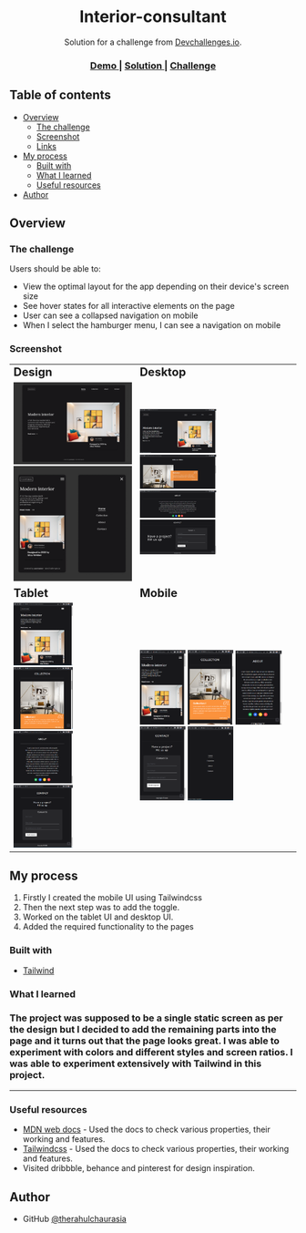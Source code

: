 <h1 align="center">Interior-consultant</h1>

<div align="center">
   Solution for a challenge from  <a href="http://devchallenges.io" target="_blank">Devchallenges.io</a>.
</div>

<div align="center">
  <h3>
    <a href="https://dc-interior-consultant.netlify.app/">
      Demo
    </a>
    <span> | </span>
    <a href="https://github.com/therahulchaurasia/interior-consultant-dc">
      Solution
    </a>
    <span> | </span>
    <a href="https://devchallenges.io/challenges/Jymh2b2FyebRTUljkNcb">
      Challenge
    </a>
  </h3>
</div>

## Table of contents

- [Overview](#overview)
  - [The challenge](#the-challenge)
  - [Screenshot](#screenshot)
  - [Links](#links)
- [My process](#my-process)
  - [Built with](#built-with)
  - [What I learned](#what-i-learned)
  - [Useful resources](#useful-resources)
- [Author](#author)

## Overview

### The challenge

Users should be able to:

- View the optimal layout for the app depending on their device's screen size
- See hover states for all interactive elements on the page
- User can see a collapsed navigation on mobile
- When I select the hamburger menu, I can see a navigation on mobile

### Screenshot

<table>
 <tr>
    <td><b style="font-size:20px">Design</b></td>
    <td><b style="font-size:20px">Desktop</b></td>    
 </tr>
 <tr>
    <td>
		<img src="./public/images/screenshots/desktop-design.png" alt="Preview" width="100%">
		<img src="./public/images/screenshots/mobile-design.png" alt="Preview" width="100%">
    </td>
      <td>
    	<img src="./public/images/screenshots/desktop-home.png" alt="DesktopHome" width="50%" >
      	<img src="./public/images/screenshots/desktop-collection.png" alt="DesktopCollection" width="50%" >
    	<img src="./public/images/screenshots/desktop-about.png" alt="DesktopAbout" width="50%" >
    	<img src="./public/images/screenshots/desktop-contact.png" alt="DesktopContact" width="50%" >
      </td>    
 </tr>
  <tr>
    <td><b style="font-size:20px">Tablet</b></td>
    <td><b style="font-size:20px">Mobile</b></td>
 </tr>
  <tr>
     <td>
    	<img src="./public/images/screenshots/tablet-home.png" alt="TabletHome" width="50%" >
      	<img src="./public/images/screenshots/tablet-collection.png" alt="TabletCollection" width="50%" >
    	<img src="./public/images/screenshots/tablet-about.png" alt="TabletAbout" width="50%" >
    	<img src="./public/images/screenshots/tablet-contact.png" alt="TabletContact" width="50%" >
      </td>   
     <td>
    	<img src="./public/images/screenshots/mobile-home.png" alt="MobileHome" width="30%" >
      	<img src="./public/images/screenshots/mobile-collection.png" alt="MobileCollection" width="30%" >
    	<img src="./public/images/screenshots/mobile-about.png" alt="MobileAbout" width="30%" >
    	<img src="./public/images/screenshots/mobile-contact.png" alt="MobileContact" width="30%" >
    	<img src="./public/images/screenshots/mobile-links.png" alt="MobileLinks" width="30%" >
      </td>   
  </tr>

</table>

## My process

1.  Firstly I created the mobile UI using Tailwindcss
2.  Then the next step was to add the toggle.
3.  Worked on the tablet UI and desktop UI.
4.  Added the required functionality to the pages

### Built with

- [Tailwind](https://tailwindcss.com/)

### What I learned

### The project was supposed to be a single static screen as per the design but I decided to add the remaining parts into the page and it turns out that the page looks great. I was able to experiment with colors and different styles and screen ratios. I was able to experiment extensively with Tailwind in this project.

<hr>

### Useful resources

- [MDN web docs](https://developer.mozilla.org/en-US/docs/Web/JavaScript) - Used the docs to check various properties, their working and features.
- [Tailwindcss](https://tailwindcss.com/) - Used the docs to check various properties, their working and features.
- Visited dribbble, behance and pinterest for design inspiration.

## Author

- GitHub [@therahulchaurasia](https://github.com/therahulchaurasia)
